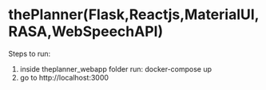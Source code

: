 # thePlanner(Flask,Reactjs,MaterialUI,RASA,WebSpeechAPI)
 Steps to run:
 1) inside theplanner_webapp folder run: docker-compose up
 2) go to http://localhost:3000
 
 
